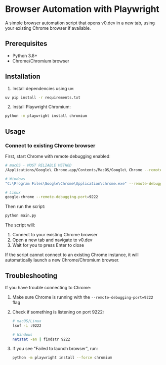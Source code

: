# Browser Automation with Playwright

A simple browser automation script that opens v0.dev in a new tab, using your existing Chrome browser if available.

## Prerequisites

- Python 3.8+
- Chrome/Chromium browser

## Installation

1. Install dependencies using uv:

```bash
uv pip install -r requirements.txt
```

2. Install Playwright Chromium:

```bash
python -m playwright install chromium
```

## Usage

### Connect to existing Chrome browser

First, start Chrome with remote debugging enabled:

```bash
# macOS - MOST RELIABLE METHOD
/Applications/Google\ Chrome.app/Contents/MacOS/Google\ Chrome --remote-debugging-port=9222 --no-first-run

# Windows
"C:\Program Files\Google\Chrome\Application\chrome.exe" --remote-debugging-port=9222

# Linux
google-chrome --remote-debugging-port=9222
```

Then run the script:

```bash
python main.py
```

The script will:
1. Connect to your existing Chrome browser
2. Open a new tab and navigate to v0.dev
3. Wait for you to press Enter to close

If the script cannot connect to an existing Chrome instance, it will automatically launch a new Chrome/Chromium browser.

## Troubleshooting

If you have trouble connecting to Chrome:

1. Make sure Chrome is running with the `--remote-debugging-port=9222` flag

2. Check if something is listening on port 9222:
   ```bash
   # macOS/Linux
   lsof -i :9222
   
   # Windows
   netstat -an | findstr 9222
   ```

3. If you see "Failed to launch browser", run:
   ```bash
   python -m playwright install --force chromium
   ```
